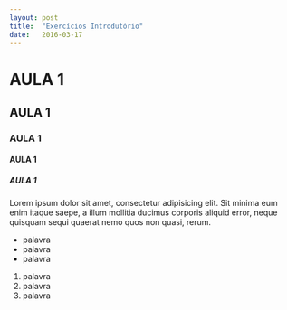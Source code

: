 ```yaml
---
layout: post
title:  "Exercícios Introdutório"
date:   2016-03-17
---
```


# AULA 1

## AULA 1

### AULA 1

#### AULA 1

##### AULA 1

Lorem ipsum dolor sit amet, consectetur adipisicing elit. Sit minima eum enim itaque saepe, a illum mollitia ducimus corporis aliquid error, neque quisquam sequi quaerat nemo quos non quasi, rerum.

- palavra
- palavra
- palavra

1. palavra
1. palavra
1. palavra
